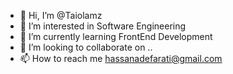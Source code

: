 - 👋 Hi, I’m @Taiolamz
- 👀 I’m interested in Software Engineering
- 🌱 I’m currently learning FrontEnd Development
- 💞️ I’m looking to collaborate on ..
- 📫 How to reach me hassanadefarati@gmail.com

<!---
Taiolamz/Taiolamz is a ✨ special ✨ repository because its `README.md` (this file) appears on your GitHub profile.
You can click the Preview link to take a look at your changes.
--->
